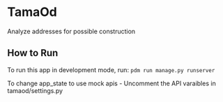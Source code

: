 # TamaOd
Analyze addresses for possible construction

## How to Run
To run this app in development mode, run:
```pdm run manage.py runserver```

To change app_state to use mock apis - Uncomment the API varaibles in tamaod/settings.py